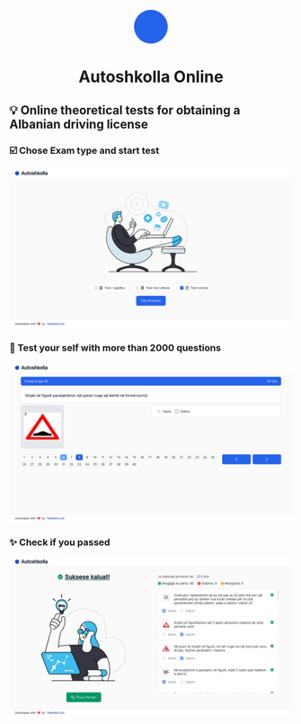 <p align="center">
    <img alt="Autoshkolla Online Logo" src="./src/images/icon.png" width="60" />
</p>
<h1 align="center">
Autoshkolla Online
</h1>

## 💡 Online theoretical tests for obtaining a Albanian driving license

### ☑️ Chose Exam type and start test

<img src="./assets/home.png"/>

### 🙋 Test your self with more than 2000 questions

<img src="./assets/exam.png"/>

### ✨ Check if you passed

<img src="./assets/result.png"/>
